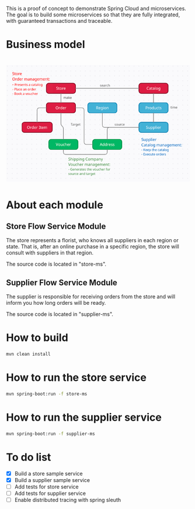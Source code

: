 
This is a proof of concept to demonstrate Spring Cloud and microservices. The goal is to build some microservices so that they are fully integrated, with guaranteed transactions and traceable.

# Business model

<h1 align="left">
  <img alt="NextLevelWeek" title="#NextLevelWeek" src="./resources/images/businessModel.png" />
</h1>

# About each module

## Store Flow Service Module

The store represents a florist, who knows all suppliers in each region or state. That is, after an online purchase in a specific region, the store will consult with suppliers in that region.

The source code is located in "store-ms".

## Supplier Flow Service Module

The supplier is responsible for receiving orders from the store and will inform you how long orders will be ready.

The source code is located in "supplier-ms".


# How to build

```bash
mvn clean install
```

# How to run the store service

```bash
mvn spring-boot:run -f store-ms
```

# How to run the supplier service

```bash
mvn spring-boot:run -f supplier-ms
```

# To do list

- [x] Build a store sample service
- [x] Build a supplier sample service
- [ ] Add tests for store service
- [ ] Add tests for supplier service
- [ ] Enable distributed tracing with spring sleuth